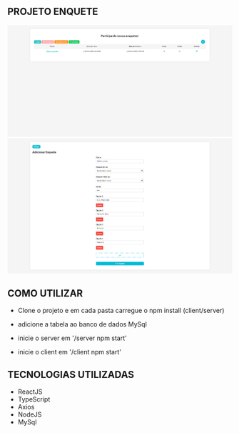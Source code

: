 ## PROJETO ENQUETE


![](./enquetes1.png)
![](./enquetes2.png)

## COMO UTILIZAR

- Clone o projeto e em cada pasta carregue o npm install (client/server)

- adicione a tabela ao banco de dados MySql

- inicie o server em '/server npm start'
- inicie o client em '/client npm start'

## TECNOLOGIAS UTILIZADAS

- ReactJS
- TypeScript
- Axios
- NodeJS
- MySql
